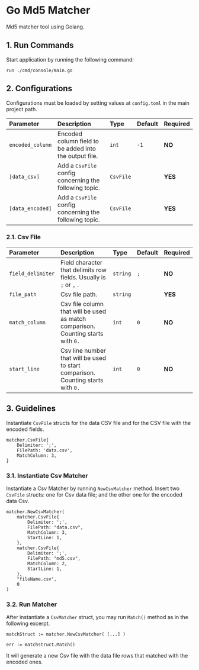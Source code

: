 # Go Md5 Matcher

Md5 matcher tool using Golang.

## 1. Run Commands

Start application by running the following command:

``run ./cmd/console/main.go``

## 2. Configurations

Configurations must be loaded by setting values at ``config.toml`` in the main project path.

| Parameter | Description | Type | Default | Required |
|:---|:---|:---|:---|:---|
| ``encoded_column`` | Encoded column field to be added into the output file. | `int` | `-1` | **NO** |
| ``[data_csv]`` | Add a ``CsvFile`` config concerning the following topic. | `CsvFile` | ` ` | **YES** |
| ``[data_encoded]`` | Add a ``CsvFile`` config concerning the following topic. | `CsvFile` | ` ` | **YES** |

### 2.1. Csv File

| Parameter | Description | Type | Default | Required |
|:---|:---|:---|:---|:---|
| ``field_delimiter`` | Field character that delimits row fields. Usually is `;` or `,` . | `string` | `;` | **NO** |
| ``file_path`` | Csv file path. | `string` | ` ` | **YES** |
| ``match_column`` | Csv file column that will be used as match comparison. Counting starts with `0.` | `int` | `0` | **NO** |
| ``start_line`` | Csv line number that will be used to start comparison. Counting starts with `0.` | `int` | `0` | **NO** |

## 3. Guidelines

Instantiate ``CsvFile`` structs for the data CSV file and for the CSV file with the encoded fields.

```
matcher.CsvFile{
    Delimiter: ';',
    FilePath: 'data.csv',
    MatchColumn: 3,
}
```

### 3.1. Instantiate Csv Matcher

Instantiate a Csv Matcher by running ``NewCsvMatcher`` method.
Insert two ``CsvFile`` structs: one for Csv data file; and the other one for the encoded data Csv.

```
matcher.NewCsvMatcher(
    matcher.CsvFile{
        Delimiter: ';',
        FilePath: "data.csv",
        MatchColumn: 3,
        StartLine: 1,
    },
    matcher.CsvFile{
        Delimiter: ';',
        FilePath: "md5.csv",
        MatchColumn: 2,
        StartLine: 1,
    },
    "fileName.csv",
    0
)
```

### 3.2. Run Matcher

After instantiate a ``CsvMatcher`` struct, you may run ``Match()`` method as in the following excerpt.

```
matchStruct := matcher.NewCsvMatcher( [...] )

err := matchstruct.Match()
```

It will generate a new Csv file with the data file rows that matched with the encoded ones.
